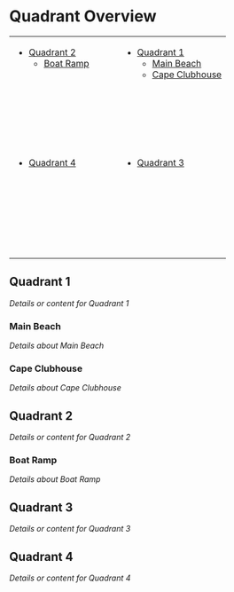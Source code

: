 # Quadrant Overview

<table style="width: 100%; table-layout: fixed;">
  <tr style="height: 200px;">
    <td style="width: 50%; vertical-align: top; height: 100%;">
      <ul>
        <li><a href="#quadrant-2">Quadrant 2</a>
          <ul>
            <li><a href="#boat-ramp">Boat Ramp</a></li>
          </ul>
        </li>
      </ul>
    </td>
    <td style="width: 50%; vertical-align: top; height: 100%;">
      <ul>
        <li><a href="#quadrant-1">Quadrant 1</a>
          <ul>
            <li><a href="#main-beach">Main Beach</a></li>
            <li><a href="#cape-clubhouse">Cape Clubhouse</a></li>
          </ul>
        </li>
      </ul>
    </td>
  </tr>
  <tr style="height: 200px;">
    <td style="width: 50%; vertical-align: top; height: 100%;">
      <ul>
        <li><a href="#quadrant-4">Quadrant 4</a></li>
      </ul>
    </td>
    <td style="width: 50%; vertical-align: top; height: 100%;">
      <ul>
        <li><a href="#quadrant-3">Quadrant 3</a></li>
      </ul>
    </td>
  </tr>
</table>

## Quadrant 1
*Details or content for Quadrant 1*

### Main Beach
*Details about Main Beach*

### Cape Clubhouse
*Details about Cape Clubhouse*

## Quadrant 2
*Details or content for Quadrant 2*

### Boat Ramp
*Details about Boat Ramp*

## Quadrant 3
*Details or content for Quadrant 3*

## Quadrant 4
*Details or content for Quadrant 4*

